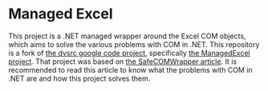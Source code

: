 # Managed Excel

This project is a .NET managed wrapper around the Excel COM objects, which aims to solve the various problems with COM in .NET.
This repository is a fork of [the dvsrc google code project](https://code.google.com/p/dvsrc/source/browse/trunk/CSharp/ManagedExcel), specifically [the ManagedExcel project](https://code.google.com/p/dvsrc/source/browse/trunk/CSharp/ManagedExcel).
That project was based on [the SafeCOMWrapper article](http://www.codeproject.com/Articles/10888/SafeCOMWrapper-Managed-Disposable-Strongly-Typed-s).
It is recommended to read this article to know what the problems with COM in .NET are and how this project solves them.
